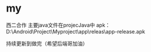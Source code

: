 # my
西二合作
主要java文件在projecJava中
apk：D:\Android\Project\Myproject\app\releas\app-release.apk

持续更新到做完（希望后端哥加油）

